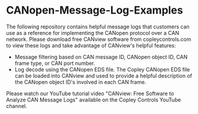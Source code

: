 # CANopen-Message-Log-Examples
The following repository contains helpful message logs that customers can use as a reference for implementing the CANopen protocol over a CAN network.
Please download free CANview software from copleycontrols.com to view these logs and take advantage of CANview's helpful features: 
- Message filtering based on CAN message ID, CANopen object ID, CAN frame type, or CAN port number.
- Log decode using the CANopen EDS file. The Copley CANopen EDS file can be loaded into CANview and used to provide a helpful description of the CANopen object ID's involved in each CAN frame.

Please watch our YouTube tutorial video "CANview: Free Software to Analyze CAN Message Logs" available on the Copley Controls YouTube channel.
